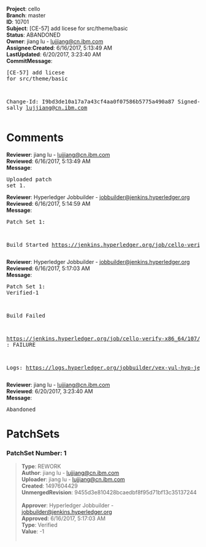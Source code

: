 <strong>Project</strong>: cello</br><strong>Branch</strong>: master<br><strong>ID</strong>: 10701<br><strong>Subject</strong>: [CE-57] add licese for src/theme/basic<br><strong>Status</strong>: ABANDONED<br><strong>Owner</strong>: jiang lu - lujjiang@cn.ibm.com<br><strong>Assignee</strong>:<strong>Created</strong>: 6/16/2017, 5:13:49 AM<br><strong>LastUpdated</strong>: 6/20/2017, 3:23:40 AM<br><strong>CommitMessage</strong>:<br><pre>[CE-57] add licese for src/theme/basic

Change-Id: I9bd3de10a17a7a43cf4aa0f07586b5775a490a87
Signed-off-by: sally <lujjiang@cn.ibm.com>
</pre><h1>Comments</h1><strong>Reviewer</strong>: jiang lu - lujjiang@cn.ibm.com<br><strong>Reviewed</strong>: 6/16/2017, 5:13:49 AM<br><strong>Message</strong>: <pre>Uploaded patch set 1.</pre><strong>Reviewer</strong>: Hyperledger Jobbuilder - jobbuilder@jenkins.hyperledger.org<br><strong>Reviewed</strong>: 6/16/2017, 5:14:59 AM<br><strong>Message</strong>: <pre>Patch Set 1:

Build Started https://jenkins.hyperledger.org/job/cello-verify-x86_64/107/</pre><strong>Reviewer</strong>: Hyperledger Jobbuilder - jobbuilder@jenkins.hyperledger.org<br><strong>Reviewed</strong>: 6/16/2017, 5:17:03 AM<br><strong>Message</strong>: <pre>Patch Set 1: Verified-1

Build Failed 

https://jenkins.hyperledger.org/job/cello-verify-x86_64/107/ : FAILURE

Logs: https://logs.hyperledger.org/jobbuilder/vex-yul-hyp-jenkins-1/cello-verify-x86_64/107</pre><strong>Reviewer</strong>: jiang lu - lujjiang@cn.ibm.com<br><strong>Reviewed</strong>: 6/20/2017, 3:23:40 AM<br><strong>Message</strong>: <pre>Abandoned</pre><h1>PatchSets</h1><h3>PatchSet Number: 1</h3><blockquote><strong>Type</strong>: REWORK<br><strong>Author</strong>: jiang lu - lujjiang@cn.ibm.com<br><strong>Uploader</strong>: jiang lu - lujjiang@cn.ibm.com<br><strong>Created</strong>: 1497604429<br><strong>UnmergedRevision</strong>: 9455d3e810428bcaedbf8f95d71bf13c35137244<br><br><strong>Approver</strong>: Hyperledger Jobbuilder - jobbuilder@jenkins.hyperledger.org<br><strong>Approved</strong>: 6/16/2017, 5:17:03 AM<br><strong>Type</strong>: Verified<br><strong>Value</strong>: -1<br><br></blockquote>